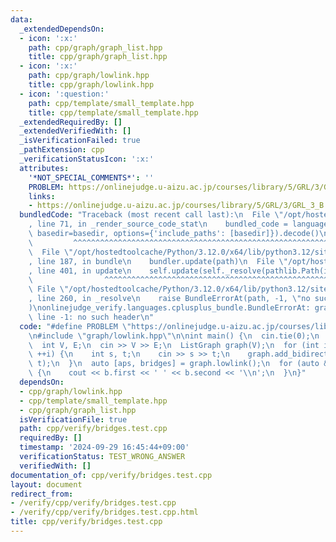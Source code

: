 ```yaml
---
data:
  _extendedDependsOn:
  - icon: ':x:'
    path: cpp/graph/graph_list.hpp
    title: cpp/graph/graph_list.hpp
  - icon: ':x:'
    path: cpp/graph/lowlink.hpp
    title: cpp/graph/lowlink.hpp
  - icon: ':question:'
    path: cpp/template/small_template.hpp
    title: cpp/template/small_template.hpp
  _extendedRequiredBy: []
  _extendedVerifiedWith: []
  _isVerificationFailed: true
  _pathExtension: cpp
  _verificationStatusIcon: ':x:'
  attributes:
    '*NOT_SPECIAL_COMMENTS*': ''
    PROBLEM: https://onlinejudge.u-aizu.ac.jp/courses/library/5/GRL/3/GRL_3_B
    links:
    - https://onlinejudge.u-aizu.ac.jp/courses/library/5/GRL/3/GRL_3_B
  bundledCode: "Traceback (most recent call last):\n  File \"/opt/hostedtoolcache/Python/3.12.0/x64/lib/python3.12/site-packages/onlinejudge_verify/documentation/build.py\"\
    , line 71, in _render_source_code_stat\n    bundled_code = language.bundle(stat.path,\
    \ basedir=basedir, options={'include_paths': [basedir]}).decode()\n          \
    \         ^^^^^^^^^^^^^^^^^^^^^^^^^^^^^^^^^^^^^^^^^^^^^^^^^^^^^^^^^^^^^^^^^^^^^^^^^^^^^^^^^\n\
    \  File \"/opt/hostedtoolcache/Python/3.12.0/x64/lib/python3.12/site-packages/onlinejudge_verify/languages/cplusplus.py\"\
    , line 187, in bundle\n    bundler.update(path)\n  File \"/opt/hostedtoolcache/Python/3.12.0/x64/lib/python3.12/site-packages/onlinejudge_verify/languages/cplusplus_bundle.py\"\
    , line 401, in update\n    self.update(self._resolve(pathlib.Path(included), included_from=path))\n\
    \                ^^^^^^^^^^^^^^^^^^^^^^^^^^^^^^^^^^^^^^^^^^^^^^^^^^^^^^^^^\n \
    \ File \"/opt/hostedtoolcache/Python/3.12.0/x64/lib/python3.12/site-packages/onlinejudge_verify/languages/cplusplus_bundle.py\"\
    , line 260, in _resolve\n    raise BundleErrorAt(path, -1, \"no such header\"\
    )\nonlinejudge_verify.languages.cplusplus_bundle.BundleErrorAt: graph/lowlink.hpp:\
    \ line -1: no such header\n"
  code: "#define PROBLEM \"https://onlinejudge.u-aizu.ac.jp/courses/library/5/GRL/3/GRL_3_B\"\
    \n#include \"graph/lowlink.hpp\"\n\nint main() {\n  cin.tie(0);\n  ios::sync_with_stdio(false);\n\
    \  int V, E;\n  cin >> V >> E;\n  ListGraph graph(V);\n  for (int i = 0; i < E;\
    \ ++i) {\n    int s, t;\n    cin >> s >> t;\n    graph.add_bidirectional_edge(s,\
    \ t);\n  }\n  auto [aps, bridges] = graph.lowlink();\n  for (auto &&b: bridges)\
    \ {\n    cout << b.first << ' ' << b.second << '\\n';\n  }\n}"
  dependsOn:
  - cpp/graph/lowlink.hpp
  - cpp/template/small_template.hpp
  - cpp/graph/graph_list.hpp
  isVerificationFile: true
  path: cpp/verify/bridges.test.cpp
  requiredBy: []
  timestamp: '2024-09-29 16:45:44+09:00'
  verificationStatus: TEST_WRONG_ANSWER
  verifiedWith: []
documentation_of: cpp/verify/bridges.test.cpp
layout: document
redirect_from:
- /verify/cpp/verify/bridges.test.cpp
- /verify/cpp/verify/bridges.test.cpp.html
title: cpp/verify/bridges.test.cpp
---
```

